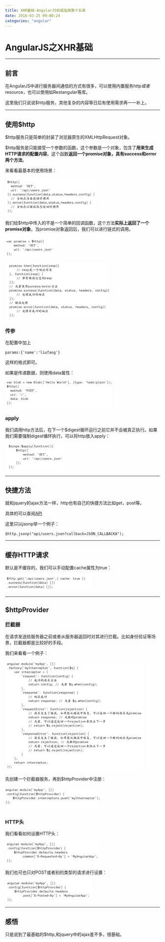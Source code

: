 ```yaml
---
title: XHR基础-AngularJS权威指南第十五章
date: 2016-03-25 09:00:24
categories: "angular"
---
```

# AngularJS之XHR基础

---

## **前言**

在AngularJS中进行服务器间通信的方式有很多，可以使用内置服务$http或者$resource，也可以使用如Restangular等库。

这里我们只说说$http服务，其他复杂的内容等日后有使用需求再一一补上。

---

## **使用$http**

$http服务只是简单的封装了浏览器原生的XMLHttpRequest对象。

$http服务是只能接受一个参数的函数，这个参数是一个对象，包含了**用来生成HTTP请求的配置内容**。这个函数**返回一个promise对象，具有success和error两个方法**。

来看看最基本的使用场景：

![images](XHR基础/15-1.png)

我们给$http中传入的不是一个简单的回调函数，这个方法**实际上返回了一个promise对象**，当promise对象返回后，我们可以进行链式的调用。

![images](XHR基础/15-2.png)

![images](XHR基础/15-3.png)


### **传参**

在配置中加上
```
params:{'name':'liufang'}
```

这样的格式即可。

如果是传递数据，则使用data属性：


![images](XHR基础/15-5.png)


### **apply**

我们调用http方法后，在下一个$digest循环运行之前它并不会被真正执行。如果我们需要强制digest循环执行，可以将http放入apply：

![images](XHR基础/15-4.png)


---

## **快捷方法**

就和jquery的ajax方法一样，http也有自己的快捷方法比如get，post等。

具体的可以查阅[API](http://docs.angularjs.cn/api/ng/service/$http "")

这里只以jsonp举一个例子：

```
$http.jsonp("api/users.json?callback=JSON_CALLBACKA");
```

---

## **缓存HTTP请求**


默认是不缓存的，我们可以手动配置cache属性为true：

![images](XHR基础/15-6.png)

---

## **$httpProvider**


### **拦截器**

在请求发送给服务器之前或者从服务器返回时对其进行拦截。比如身份验证等场景，拦截器都是比较好的手段。


我们来看看一个例子：

![images](XHR基础/15-7.png)


先创建一个拦截器服务，再到$httpProvider中注册：

![images](XHR基础/15-8.png)


### **HTTP头**

我们看看如何设置HTTP头：

![images](XHR基础/15-9.png)

我们也可也只对POST或者别的类型的请求进行设置：

![images](XHR基础/15-10.png)


---

## **感悟**

只是说到了最基础的$http,和jquery中的ajax差不多，很基础。









